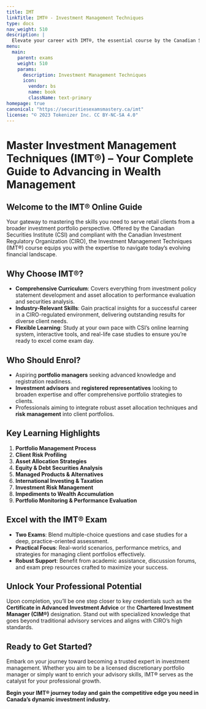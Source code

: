 ```yaml
---
title: IMT
linkTitle: IMT® - Investment Management Techniques
type: docs
nav_weight: 510
description: | 
  Elevate your career with IMT®, the essential course by the Canadian Securities Institute that prepares you to excel in portfolio management, asset allocation, performance evaluation, and more. Stay ahead of the curve with CIRO’s compliance and transform the way you serve your clients.
menu:
  main:
    parent: exams
    weight: 510
    params:
      description: Investment Management Techniques
      icon:
        vendor: bs
        name: book
        className: text-primary
homepage: true
canonical: "https://securitiesexamsmastery.ca/imt"
license: "© 2023 Tokenizer Inc. CC BY-NC-SA 4.0"
---
```


# Master Investment Management Techniques (IMT®) – Your Complete Guide to Advancing in Wealth Management  


## Welcome to the IMT® Online Guide

Your gateway to mastering the skills you need to serve retail clients from a broader investment portfolio perspective. Offered by the Canadian Securities Institute (CSI) and compliant with the Canadian Investment Regulatory Organization (CIRO), the Investment Management Techniques (IMT®) course equips you with the expertise to navigate today’s evolving financial landscape.

## Why Choose IMT®?
- **Comprehensive Curriculum**: Covers everything from investment policy statement development and asset allocation to performance evaluation and securities analysis.  
- **Industry-Relevant Skills**: Gain practical insights for a successful career in a CIRO-regulated environment, delivering outstanding results for diverse client needs.  
- **Flexible Learning**: Study at your own pace with CSI’s online learning system, interactive tools, and real-life case studies to ensure you’re ready to excel come exam day.

## Who Should Enrol?
- Aspiring **portfolio managers** seeking advanced knowledge and registration readiness.  
- **Investment advisors** and **registered representatives** looking to broaden expertise and offer comprehensive portfolio strategies to clients.  
- Professionals aiming to integrate robust asset allocation techniques and **risk management** into client portfolios.

## Key Learning Highlights
1. **Portfolio Management Process**  
2. **Client Risk Profiling**  
3. **Asset Allocation Strategies**  
4. **Equity & Debt Securities Analysis**  
5. **Managed Products & Alternatives**  
6. **International Investing & Taxation**  
7. **Investment Risk Management**  
8. **Impediments to Wealth Accumulation**  
9. **Portfolio Monitoring & Performance Evaluation**

## Excel with the IMT® Exam
- **Two Exams**: Blend multiple-choice questions and case studies for a deep, practice-oriented assessment.  
- **Practical Focus**: Real-world scenarios, performance metrics, and strategies for managing client portfolios effectively.  
- **Robust Support**: Benefit from academic assistance, discussion forums, and exam prep resources crafted to maximize your success.

## Unlock Your Professional Potential
Upon completion, you’ll be one step closer to key credentials such as the **Certificate in Advanced Investment Advice** or the **Chartered Investment Manager (CIM®)** designation. Stand out with specialized knowledge that goes beyond traditional advisory services and aligns with CIRO’s high standards.

## Ready to Get Started?
Embark on your journey toward becoming a trusted expert in investment management. Whether you aim to be a licensed discretionary portfolio manager or simply want to enrich your advisory skills, IMT® serves as the catalyst for your professional growth.

**Begin your IMT® journey today and gain the competitive edge you need in Canada’s dynamic investment industry.**

